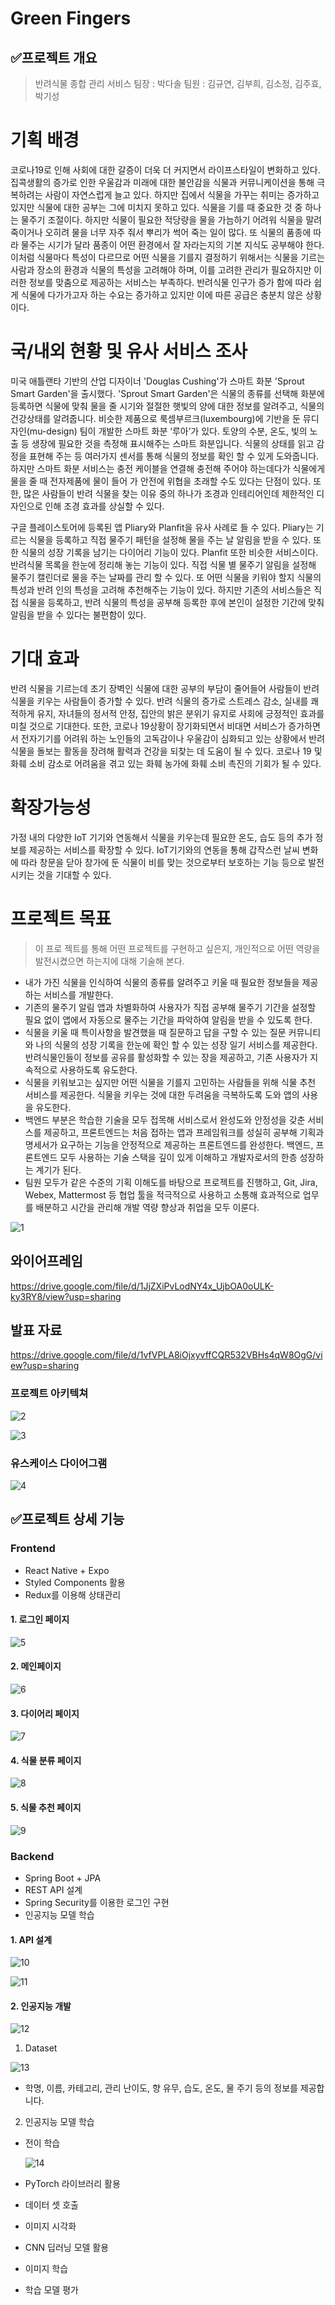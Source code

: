 # Green Fingers

## ✅프로젝트 개요

> 반려식물 종합 관리 서비스
> 팀장 : 박다솔
> 팀원 : 김규연, 김부희, 김소정, 김주효, 박기성


# 기획 배경
코로나19로 인해 사회에 대한 갈증이 더욱 더 커지면서 라이프스타일이 변화하고 있다. 집콕생활의 증가로 인한 우울감과 미래에 대한 불안감을 식물과 커뮤니케이션을 통해 극복하려는 사람이 자연스럽게 늘고 있다. 하지만 집에서 식물을 가꾸는 취미는 증가하고 있지만 식물에 대한 공부는 그에 미치지 못하고 있다.
식물을 기를 때 중요한 것 중 하나는 물주기 조절이다. 하지만 식물이 필요한 적당량을 물을 가늠하기 어려워 식물을 말려 죽이거나 오히려 물을 너무 자주 줘서 뿌리가 썩어 죽는 일이 많다. 또 식물의 품종에 따라 물주는 시기가 달라 품종이 어떤 환경에서 잘 자라는지의 기본 지식도 공부해야 한다.
이처럼 식물마다 특성이 다르므로 어떤 식물을 기를지 결정하기 위해서는 식물을 기르는 사람과 장소의 환경과 식물의 특성을 고려해야 하며, 이를 고려한 관리가 필요하지만 이러한 정보를 맞춤으로 제공하는 서비스는 부족하다. 반려식물 인구가 증가 함에 따라 쉽게 식물에 다가가고자 하는 수요는 증가하고 있지만 이에 따른 공급은 충분치 않은 상황이다.



# 국/내외 현황 및 유사 서비스 조사
미국 애틀랜타 기반의 산업 디자이너 'Douglas Cushing'가 스마트 화분 'Sprout Smart Garden'을 출시했다. 'Sprout Smart Garden'은 식물의 종류를 선택해 화분에 등록하면 식물에 맞춰 물을 줄 시기와 절절한 햇빛의 양에 대한 정보를 알려주고, 식물의 건강상태를 알려줍니다. 
비슷한 제품으로 룩셈부르크(luxembourg)에 기반을 둔 뮤디자인(mu-design) 팀이 개발한 스마트 화분 ‘루아’가 있다. 토양의 수분, 온도, 빛의 노출 등 생장에 필요한 것을 측정해 표시해주는 스마트 화분입니다. 식물의 상태를 읽고 감정을 표현해 주는 등 여러가지 센서를 통해 식물의 정보를 확인 할 수 있게 도와줍니다. 
하지만 스마트 화분 서비스는 충전 케이블을 연결해 충전해 주어야 하는데다가 식물에게 물을 줄 때 전자제품에 물이 들어 가 안전에 위협을 초래할 수도 있다는 단점이 있다. 또한, 많은 사람들이 반려 식물을 찾는 이유 중의 하나가 조경과 인테리어인데 제한적인 디자인으로 인해 조경 효과를 상실할 수 있다.

구글 플레이스토어에 등록된 앱 Pliary와 Planfit을 유사 사례로 들 수 있다. 
Pliary는 기르는 식물을 등록하고 직접 물주기 패턴을 설정해 물을 주는 날 알림을 받을 수 있다. 또한 식물의 성장 기록을 남기는 다이어리 기능이 있다.
Planfit 또한 비슷한 서비스이다. 반려식물 목록을 한눈에 정리해 놓는 기능이 있다. 직접 식물 별 물주기 알림을 설정해 물주기 캘린더로 물을 주는 날짜를 관리 할 수 있다. 또 어떤 식물을 키워야 할지 식물의 특성과 반려 인의 특성을 고려해 추천해주는 기능이 있다.
하지만 기존의 서비스들은 직접 식물을 등록하고, 반려 식물의 특성을 공부해 등록한 후에 본인이 설정한 기간에 맞춰 알림을 받을 수 있다는 불편함이 있다.


# 기대 효과
반려 식물을 기르는데 초기 장벽인 식물에 대한 공부의 부담이 줄어들어 사람들이 반려 식물을 키우는 사람들이 증가할 수 있다. 반려 식물의 증가로 스트레스 감소, 실내를 쾌적하게 유지, 자녀들의 정서적 안정, 집안의 밝은 분위기 유지로 사회에 긍정적인 효과를 미칠 것으로 기대한다. 또한, 코로나 19상황이 장기화되면서 비대면 서비스가 증가하면서 전자기기를 어려워 하는 노인들의 고독감이나 우울감이 심화되고 있는 상황에서 반려 식물을 돌보는 활동을 장려해 활력과 건강을 되찾는 데 도움이 될 수 있다. 코로나 19 및 화훼 소비 감소로 어려움을 겪고 있는 화훼 농가에 화훼 소비 촉진의 기회가 될 수 있다.


# 확장가능성

가정 내의 다양한 IoT 기기와 연동해서 식물을 키우는데 필요한 온도, 습도 등의 추가 정보를 제공하는 서비스를 확장할 수 있다. IoT기기와의 연동을 통해 갑작스런 날씨 변화에 따라 창문을 닫아 창가에 둔 식물이 비를 맞는 것으로부터 보호하는 기능 등으로 발전 시키는 것을 기대할 수 있다.




# 프로젝트 목표
> 이 프로 젝트를 통해 어떤 프로젝트를 구현하고 싶은지, 개인적으로 어떤 역량을 발전시켰으면 하는지에 대해 기술해 본다.

- 내가 가진 식물을 인식하여 식물의 종류를 알려주고 키울 때 필요한 정보들을 제공하는 서비스를 개발한다.
- 기존의 물주기 알림 앱과 차별화하여 사용자가 직접 공부해 물주기 기간을 설정할 필요 없이 앱에서 자동으로 물주는 기간을 파악하여 알림을 받을 수 있도록 한다.
- 식물을 키울 때 특이사항을 발견했을 때 질문하고 답을 구할 수 있는 질문 커뮤니티와 나의 식물의 성장 기록을 한눈에 확인 할 수 있는 성장 일기 서비스를 제공한다. 반려식물인들이 정보를 공유를 활성화할 수 있는 장을 제공하고, 기존 사용자가 지속적으로 사용하도록 유도한다.
- 식물을 키워보고는 싶지만 어떤 식물을 기를지 고민하는 사람들을 위해 식물 추천 서비스를 제공한다. 식물을 키우는 것에 대한 두려움을 극복하도록 도와 앱의 사용을 유도한다.
- 백엔드 부분은 학습한 기술을 모두 접목해 서비스로서 완성도와 안정성을 갖춘 서비스를 제공하고, 프론트엔드는 처음 접하는 앱과 프레임워크를 성실히 공부해 기획과 명세서가 요구하는 기능을 안정적으로 제공하는 프론트엔드를 완성한다. 백엔드, 프론트엔드 모두 사용하는 기술 스택을 깊이 있게 이해하고 개발자로서의 한층 성장하는 계기가 된다.
- 팀원 모두가 같은 수준의 기획 이해도를 바탕으로 프로젝트를 진행하고, Git, Jira, Webex, Mattermost 등 협업 툴을 적극적으로 사용하고 소통해 효과적으로 업무를 배분하고 시간을 관리해 개발 역량 향상과 취업을 모두 이룬다.

![1](./image/1.png)




## 와이어프레임
https://drive.google.com/file/d/1JjZXiPvLodNY4x_UjbOA0oULK-ky3RY8/view?usp=sharing

## 발표 자료
https://drive.google.com/file/d/1vfVPLA8iOjxyvffCQR532VBHs4qW8OgG/view?usp=sharing

### 



### 프로젝트 아키텍쳐

![2](./image/2.png)

![3](./image/3.png)

### 유스케이스 다이어그램

![4](./image/4.png)

## ✅프로젝트 상세 기능

### Frontend

- React Native + Expo
- Styled Components 활용
- Redux를 이용해 상태관리

#### 1. 로그인 페이지

![5](./image/5.png)

#### 2. 메인페이지

![6](./image/6.png)

#### 3. 다이어리 페이지

![7](./image/7.png)

#### 4. 식물 분류 페이지

![8](./image/8.png)

#### 5. 식물 추천 페이지

![9](./image/9.png)

### Backend

- Spring Boot  + JPA 
- REST API 설계
- Spring Security를 이용한 로그인 구현
- 인공지능 모델 학습

#### 1. API 설계

![10](./image/10.png)

![11](./image/11.png)

#### 2. 인공지능 개발

![12](./image/12.png)

1) Dataset

![13](./image/13.png)

- 학명, 이름, 카테고리, 관리 난이도, 향 유무, 습도, 온도, 물 주기 등의 정보를 제공합니다.

2) 인공지능 모델 학습

- 전이 학습

  ![14](./image/14.png)

- PyTorch 라이브러리 활용
- 데이터 셋 호출
- 이미지 시각화
- CNN 딥러닝 모델 활용
- 이미지 학습
- 학습 모델 평가